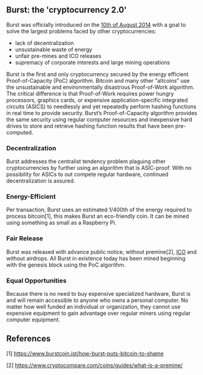 <languages/> <translate>

Burst: the 'cryptocurrency 2.0'
-------------------------------

Burst was officially introduced on the [10th of August 2014](https://bitcointalk.org/index.php?topic=731923.0) with a goal to solve the largest problems faced by other cryptocurrencies:

-   lack of decentralization
-   unsustainable waste of energy
-   unfair pre-mines and ICO releases
-   supremacy of corporate interests and large mining operations

Burst is the first and only cryptocurrency secured by the energy efficient Proof-of-Capacity (PoC) algorithm. Bitcoin and many other “altcoins” use the unsustainable and environmentally disastrous Proof-of-Work algorithm. The critical difference is that Proof-of-Work requires power hungry processors, graphics cards, or expensive application-specific integrated circuits (ASICS) to needlessly and yet repeatedly perform hashing functions in real time to provide security. Burst’s Proof-of-Capacity algorithm provides the same security using regular computer resources and inexpensive hard drives to store and retrieve hashing function results that have been pre-computed.

### Decentralization

Burst addresses the centralist tendency problem plaguing other cryptocurrencies by further using an algorithm that is ASIC-proof. With no possibility for ASICs to out compete regular hardware, continued decentralization is assured.

### Energy-Efficient

Per transaction, Burst uses an estimated 1/400th of the energy required to process bitcoin[1], this makes Burst an eco-friendly coin. It can be mined using something as small as a Raspberry Pi.

### Fair Release

Burst was released with advance public notice, without premine[2], [ICO](https://en.wikipedia.org/wiki/Initial_coin_offering) and without airdrops. All Burst in existence today has been mined beginning with the genesis block using the PoC algorithm.

### Equal Opportunities

Because there is no need to buy expensive specialized hardware, Burst is and will remain accessible to anyone who owns a personal computer. No matter how well funded an individual or organization, they cannot use expensive equipment to gain advantage over regular miners using regular computer equipment.

References
----------

</translate>

<references />

[1] <https://www.burstcoin.ist/how-burst-puts-bitcoin-to-shame>

[2] <https://www.cryptocompare.com/coins/guides/what-is-a-premine/>
